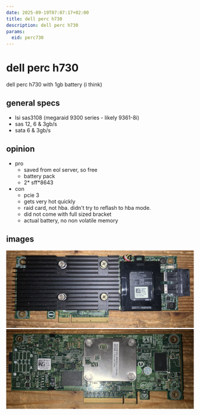 ```yaml
---
date: 2025-09-19T07:07:17+02:00
title: dell perc h730
description: dell perc h730
params:
  eid: perc730
---
```

# dell perc h730

dell perc h730 with 1gb battery (i think)

## general specs
* lsi sas3108 (megaraid 9300 series - likely 9361-8i)
* sas 12, 6 & 3gb/s
* sata 6 & 3gb/s

## opinion

* pro
  * saved from eol server, so free
  * battery pack
  * 2* sff*8643
* con
  * pcie 3
  * gets very hot quickly
  * raid card, not hba. didn't try to reflash to hba mode.
  * did not come with full sized bracket
  * actual battery, no non volatile memory

## images
![front](h730f.jpg)
![back](h730b.jpg)
